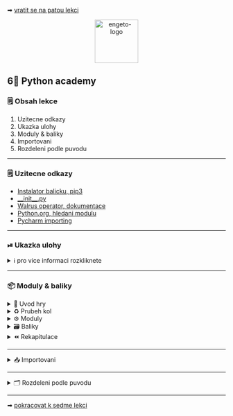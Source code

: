 ➡ [vratit se na patou lekci](https://github.com/Bralor/python-academy/tree/lekce05)

<p align="center">
  <img alt="engeto-logo" width="100px" src="https://engeto.cz/wp-content/uploads/2019/01/engeto-square.png" />
</p>

## 6⃣ Python academy
### 🗒 Obsah lekce
1. Uzitecne odkazy
2. Ukazka ulohy
3. Moduly & baliky
4. Importovani
5. Rozdeleni podle puvodu
---


### 🗒 Uzitecne odkazy
- [Instalator balicku, pip3](https://pypi.org/project/pip/)
- [\_\_init\_\_.py](https://pythontips.com/2013/07/28/what-is-__init__-py/)
- [Walrus operator, dokumentace](https://realpython.com/lessons/assignment-expressions/)
- [Python.org, hledani modulu](https://docs.python.org/3/tutorial/modules.html#the-module-search-path)
- [Pycharm importing](https://www.jetbrains.com/help/pycharm/installing-uninstalling-and-upgrading-packages.html)

---

### ⏯  Ukazka ulohy
<details>
  <summary>ℹ pro vice informaci rozkliknete</summary>

  1. ✌  [Stahnete si cely repozitar jako **zip**](https://github.com/Bralor/python-workshop/archive/mh-dev.zip)
  2. 💪 Presunte se ke stazenemu souboru
  3. 🙏 Spustte soubor **obesenec.py** v PyCharm
  4. 🐍 Spustte program pomoci klaves **ctrl+shift+F10**
  5. 🎥 Zkousejte!

</details>

---

### 📦 Moduly & baliky

<details>
   <summary>💾 Uvod hry</summary>

   #### 🎮 Obesenec
   1. Pomocna promenna `SLOVO` (konstanta)
   2. Pomocna promenna `tajenka` (podtrzitka misto pismen)
   3. Pomocna promenna `zivoty` (hodnota = `7`)
   4. Pomocna promenna `hra_probiha` (hodnota = `True`)

<details>
   <summary>👇 Nas zapis 👇</summary>

   #### 📂 obesenec.py
   ```python
   #!/usr/bin/python3


   SLOVO = "obesenec"
   tajenka = len(SLOVO) * ["_"]
   zivoty = 7
   hra_probiha = True
   ```
</details>

<!--PRVNI CAST HRY-->

---

</details>

<details>
   <summary>♻ Prubeh kol</summary>

   #### 🔚 Kdy hra konci
   1. Dokud ma hrac v promenne `zivoty` hodnotu vetsi jak `0`
   2. Nasledne zastavime prubeh pomoci `hra_probiha`

<details>
   <summary>👇 Nase reseni 👇</summary>

   #### 📂 obesenec.py
   ```python
   while hra_probiha and zivoty > 0:
       ...
   else:
       if not hra_probiha:
           print(f"Tajenka: {SLOVO}")
           print("Super! Vitezis, jsi frajer kurzu!")
       else:
           print(f"Bohuzel, prohrals. Hledane slovo: *{SLOVO}*")
   ```
</details>

   #### 👀 V kazdem kole
   1. Vypisu stav hry
   2. Necham hrace zadat pismeno/slovo (promenna `hadani`)
   3. Sestavime vhodne podminky (uhodne slovo/ pismeno/ neuhodne)

<details>
   <summary>👇 Nase reseni 👇</summary>

   #### 📂 obesenec.py
   ```python
   print(f"TAJENKA: {' '.join(tajenka)}, ZIVOTY: {zivoty}")
   hadani = input("Hadej pismeno nebo cele slovo:").lower()

   if hadani == SLOVO:
       hra_probiha = False

   elif len(hadani) == 1 and hadani in SLOVO:
       for index, pismeno in enumerate(SLOVO):
           if pismeno == hadani:
               tajenka[index] = hadani
       if "_" not in tajenka:
           hra_probiha = False

   else:
       zivoty -= 1
   ```
   [**🔝 Vyzkousej sam 🔝**](https://repl.it/@JustBraloR/sample1-1#main.py)

---

</details>

   #### ❓ Konec nebo ne
   Hra nam funguje. Co bychom mohli zlepsit?
   1. Vice hadanych slov
   2. Nahodny vyber slova
   3. Cistejsi vypis

---

</details>

<details>
   <summary>⚙ Moduly</summary>

   #### ☝ K zapamatovani
   1. Jde o soubor s priponou `py`
   2. Obsahuje promenne, datove typy, standartni algoritmy
   3. Nektere jiz mame k dispozici (napr. `usr/lib/python3.x/`)
   ```python
   import pprint


   UDAJE = {"jmeno": "Matous", "prijmeni": "Holinka", "email": "matous@matous.cz",
       "adresa": "Kocourkov, U Potoka 28"}

   pprint.pprint(UDAJE)
   ```
   [**🔝 Vyzkousej sam 🔝**](https://repl.it/@JustBraloR/module#main.py)

---

</details>

<details>
   <summary>🗃 Baliky</summary>

   #### ☝ K zapamatovani
   1. Sbirka nekolika modulu
   2. Spolecne umistene v adresari
   3. Baliky obsahuji `__init__.py`
   4. Baliky obsahuji `__pycache__`

   #### 🔍 Soubor init
   Tento, dost casto prazdny, soubor umoznuje interpretu najit & nahrat moduly.
   **Pozor!** nemusi byt prazdny, nekdy obsahuje dokumentace, zavislosti, aj.

   #### ⏩ Slozka pycache
   Tato slozka vznika, kdyz spoustime kod a interpret jej zkompiluje
   na _bytecode_. Nasledne schova zkompilovany kod do tohoto adresare.

---

</details>

<details>
   <summary>⏪ Rekapitulace</summary>

   #### 💪 Souhrn vyhod modulu & baliku
   1. Nemusime opakovane prepisovat stejne instrukce
   2. Muzu opakovane pouzivat na vice mistech
   3. Citelnosti je ucineno zadost

</details>

</details>

---

<details>
   <summary>📥 Importovani</summary>

   #### ☝ K zapamatovani
   Predpis pro nahrani modulu/baliku ma svoje pravidla (pomocna funkce `dir`):
   1. `import pprint` - nahrajeme cely modul, pouziti `modul.funkce`
   2. `from pprint import *` - nahrajeme cely modul, pouziti `funkce`
   3. `from pprint import pprint` - nahraje pouze vybranou funkci (`funkce`)
   4. `as` - doplneni aliasu, pouziti `from pprint import pprint as pp` (`pp`)
   [**🔝 Vyzkousej sam 🔝**](https://repl.it/@JustBraloR/importingmethods#main.py)

   #### 📽 Hledani modul
   1. Interpret uvidi oznameni o nahravani modulu (pr. `import`)
   2. Prohleda zabudovane moduly: `sys.builtin_module_names`
   3. Dale prohleda: `sys.modules` (s podporou symlinku)
   4. Dale prohleda aktualni umisteni: `sys.path[0]` (pokud nejsou symlinky, bude 3.)
   5. Dale prohleda: `sys.path[1:]`
   6. Pokud **nenasel** -> `ModuleNotFound`
   7. Pokud **nasel** -> nahravam modul, prip. balik
   [**🔝 Vyzkousej sam 🔝**](https://repl.it/@JustBraloR/wrongway#main.py)

</details>

---

<details>
   <summary>🗂 Rozdeleni podle puvodu</summary>

<details>
   <summary>🏘 Knihovny standartni</summary>

   #### ☝ K zapamatovani
   Nainstalujeme jazyk, interpret a tyto knihovny. Nemusim instalovat, staci
   nahrat a pouzivat.

   #### ❓Modul random
   1. Pokud vyzadujeme vyuziti [prvku pseudo-nahody](https://docs.python.org/3/library/random.html),
   pouzijeme standartni modul `random`:

<details>
   <summary>👇 Nase reseni 👇</summary>

   #### 📂obesenec.py
   ```python
   import random

   SLOVA = ["obesenec", "autobus", "klavesnice", "nedele"]
   slovo = random.choice(SLOVA)
   ```
---
</details>

   #### 🕺 Vlastni modul
   1. Spolecne si nahrajeme nas vlastni modul `figurka`
   2. Pouzijeme slovnik `hangman` uvnitr souboru
   3. Doplnime vypis v kazdem kole a pri prohre

<details>
   <summary>👇 Nase reseni 👇</summary>

   #### 📂obesenec.py
   ```python
   import figurka


   print(figurka.hangman[7 - zivoty])
   ```
---

</details>

   #### 📺 Modul os
   1. Protoze je nase hra prilis upovidana, nahrajeme dalsi standartni modul,
   ktery nam pomuze udrzet vystup mene upovidany
   2. Aplikujeme funkci, pro strucny vystup ve vypisu a v zaveru

<details>
   <summary>👇 Nase reseni 👇</summary>

   #### 📂obesenec.py
   ```python
   import os

   os.system("clear")  # win: os.system("cls")
   ```
</details>

---

</details>

<details>
   <summary>👾 Knihovny tretich stran</summary>

   #### ☝ K zapamatovani
   Protoze je knihoven pro Python spousta, nektere je potreba doinstalovat rucne.

<br />
<p align="center">
  <img alt="terminal-icon" width="80px" src="https://cubiclenate.files.wordpress.com/2018/04/terminal-icon.png?w=286&h=286" />
</p>

   #### 🆑 Pomoci prikazoveho radku
   1. Vytvorime virtualni pracovni prostredi:
   ```bash
   python3 -m venv <jmeno_prostredi>
   ```

   2. Aktivujeme virtualni pracovni prostredi:
   ```bash
   source <jmeno_prostredi>/bin/activate
   ```
   **Pozor!** Po aktivaci dostaneme na zacatku dotazovaciho radku zavorku
   se jmenem prostredi (pr. `(env)`)

   3. Overime dostupnost spravce balicku `pip3 --version`

   4. Pokud mame, instalujeme balicky (nahled [pypi.org](https://pypi.org/)):
   ```bash
   pip3 install <jmeno_balicku>         # instalace
   pip3 uninstall <jmeno_balicku>       # odstraneni
   pip3 --help                          # napoveda
   ```

   5. Vytvoreni souboru `requirements.txt` se zavislostmi:
   ```bash
   pip3 freeze > requirements.txt
   ```

   6. Pomoci zavilosti mohou ostatni uzivatele nainstalovat externi knihovny z 
   naseho virtualniho prostredi:
   ```bash
   pip3 install -r requirements.txt
   ```

<br />
<p align="center">
  <img alt="pycharm-icon" width="80px" src="https://caktus-website-production-2015.s3.amazonaws.com/media/blog-images/logo.png" />
</p>

   #### 🐍 Pomoci PyCharm
   1. Spustime Pycharm a otevreme projekt
   2. `ctrl + alt + s` -> Settings
   3. -> Project: <jmeno_projektu>
   4. -> Project interpreter
   5. ⚙ `Add...` Pridat prostredi/pouzit stavajici
   6. ➕ Instalovat knihovny pomoci symbolu `+` dole pod nabidkou
   7. `Terminal` dole na liste pro export zavislosti (`pip3 freeze > requirements.txt`)

</details>

</details>

---

➡ [pokracovat k sedme lekci]()


